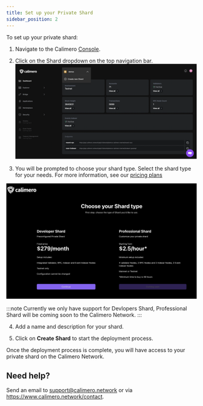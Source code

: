 ```yaml
---
title: Set up your Private Shard
sidebar_position: 2
---
```



To set up your private shard:

1. Navigate to the Calimero [Console](https://app.calimero.network/dashboard).

2. Click on the Shard dropdown on the top navigation bar. 
![](../../static/img/12.png)

3. You will be prompted to choose your shard type. Select the shard type for your needs. For more information, see our [pricing plans](https://www.calimero.network/plans)

![](../../static/img/shard-types.png)

:::note
Currently we only have support for Devlopers Shard, Professional Shard will be coming soon to the Calimero Network.
:::

4. Add a name and description for your shard.

5. Click on **Create Shard** to start the deployment process.


Once the deployment process is complete, you will have access to your private shard on the Calimero Network.

## Need help?

Send an email to [support@calimero.network](mailto:support@calimero.network) or via https://www.calimero.network/contact.
